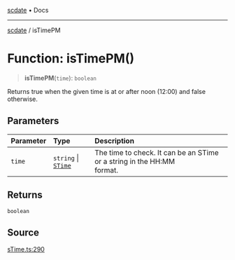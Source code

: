 [scdate](../README.md) • Docs

---

[scdate](../README.md) / isTimePM

# Function: isTimePM()

> **isTimePM**(`time`): `boolean`

Returns true when the given time is at or after noon (12:00) and false
otherwise.

## Parameters

| Parameter | Type                                       | Description                                                                 |
| :-------- | :----------------------------------------- | :-------------------------------------------------------------------------- |
| `time`    | `string` \| [`STime`](../classes/STime.md) | The time to check. It can be an STime or a string in the HH:MM<br />format. |

## Returns

`boolean`

## Source

[sTime.ts:290](https://github.com/ericvera/scdate/blob/98b214c4aab6f5cdb39bc8c115252b89b40ce8a7/src/sTime.ts#L290)
